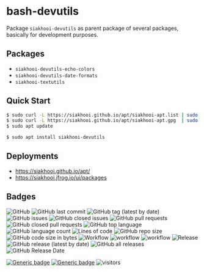 # bash-devutils

Package `siakhooi-devutils` as parent package of several packages, basically for development purposes.

## Packages

- `siakhooi-devutils-echo-colors`
- `siakhooi-devutils-date-formats`
- `siakhooi-textutils`

## Quick Start

```bash
$ sudo curl -L https://siakhooi.github.io/apt/siakhooi-apt.list | sudo tee /etc/apt/sources.list.d/siakhooi-apt.list > /dev/null
$ sudo curl -L https://siakhooi.github.io/apt/siakhooi-apt.gpg  | sudo tee /usr/share/keyrings/siakhooi-apt.gpg > /dev/null
$ sudo apt update

$ sudo apt install siakhooi-devutils
```

## Deployments

- <https://siakhooi.github.io/apt/>
- <https://siakhooi.jfrog.io/ui/packages>

## Badges

![GitHub](https://img.shields.io/github/license/siakhooi/bash-devutils?logo=github)
![GitHub last commit](https://img.shields.io/github/last-commit/siakhooi/bash-devutils?logo=github)
![GitHub tag (latest by date)](https://img.shields.io/github/v/tag/siakhooi/bash-devutils?logo=github)
![GitHub issues](https://img.shields.io/github/issues/siakhooi/bash-devutils?logo=github)
![GitHub closed issues](https://img.shields.io/github/issues-closed/siakhooi/bash-devutils?logo=github)
![GitHub pull requests](https://img.shields.io/github/issues-pr-raw/siakhooi/bash-devutils?logo=github)
![GitHub closed pull requests](https://img.shields.io/github/issues-pr-closed-raw/siakhooi/bash-devutils?logo=github)
![GitHub top language](https://img.shields.io/github/languages/top/siakhooi/bash-devutils?logo=github)
![GitHub language count](https://img.shields.io/github/languages/count/siakhooi/bash-devutils?logo=github)
![Lines of code](https://img.shields.io/tokei/lines/github/siakhooi/bash-devutils?logo=github)
![GitHub repo size](https://img.shields.io/github/repo-size/siakhooi/bash-devutils?logo=github)
![GitHub code size in bytes](https://img.shields.io/github/languages/code-size/siakhooi/bash-devutils?logo=github)
![Workflow](https://img.shields.io/badge/Workflow-github-purple)
![workflow](https://github.com/siakhooi/bash-devutils/actions/workflows/workflow-build-with-quality-checks.yml/badge.svg)
![workflow](https://github.com/siakhooi/bash-devutils/actions/workflows/workflow-deployments.yml/badge.svg)
![Release](https://img.shields.io/badge/Release-github-purple)
![GitHub release (latest by date)](https://img.shields.io/github/v/release/siakhooi/bash-devutils?label=GPR%20release&logo=github)
![GitHub all releases](https://img.shields.io/github/downloads/siakhooi/bash-devutils/total?color=33cb56&logo=github)
![GitHub Release Date](https://img.shields.io/github/release-date/siakhooi/bash-devutils?logo=github)

[![Generic badge](https://img.shields.io/badge/Funding-BuyMeACoffee-33cb56.svg)](https://www.buymeacoffee.com/siakhooi)
[![Generic badge](https://img.shields.io/badge/Funding-Ko%20Fi-33cb56.svg)](https://ko-fi.com/siakhooi)
![visitors](https://visitor-badge.glitch.me/badge?page_id=siakhooi.bash-devutils&left_color=grey&right_color=#33cb56)
